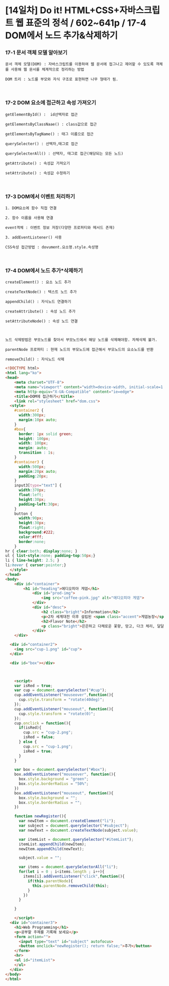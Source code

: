 # [14일차] Do it! HTML+CSS+자바스크립트 웹 표준의 정석 / 602~641p / 17-4 DOM에서 노드 추가&삭제하기

### 17-1 문서 객체 모델 알아보기

    문서 객체 모델(DOM) : 자바스크립트를 이용하여 웹 문서에 접그나고 제어할 수 있도록 객체를 사용해 웹 문서를 체계적으로 정리하는 방법

    DOM 트리 : 노드를 부모와 자식 구조로 표현하면 나무 형태가 됨.

​

### 17-2 DOM 요소에 접근하고 속성 가져오기

    getElementById() :  id선택자로 접근

    getElementsByClassNaae() : class값으로 접근

    getElementsByTagName() : 태그 이름으로 접근

    querySelecter() : 선택자,태그로 접근

    querySelecterAll() : 선택자, 태그로 접근(해당되는 모든 노드)

    getAttribute() : 속성값 가져오기

    setAttribute() : 속성값 수정하기

​

### 17-3 DOM에서 이벤트 처리하기

    1. DOM요소에 함수 직접 연결

    2. 함수 이름을 사용해 연결

    event객체 : 이벤트 정보 저장(다양한 프로퍼티와 메서드 존재)

    3. addEventListener() 사용

    CSS속성 접근방법 : dovument.요소명.style.속성명

​

### 17-4 DOM에서 노드 추가*삭제하기

    createElement() : 요소 노드 추가

    createTextNode() : 텍스트 노드 추가

    appendChild() : 자식노드 연결하기

    createAttribute() : 속성 노드 추가

    setAttributeNode() : 속성 노드 연결

    ​

    노드 삭제방법은 부모노드를 찾아서 부모노드에서 해당 노드를 삭제해야함. 자체삭제 불가.

    parentNode 프로퍼티 : 현재 노드의 부모노드에 접근해서 부모노드의 요소노드를 반환

    removeChild() : 자식노드 삭제

```html
<!DOCTYPE html>
<html lang="ko">
<head>
	<meta charset="UTF-8">
	<meta name="viewport" content="width=device-width, initial-scale=1.0">
	<meta http-equiv="X-UA-Compatible" content="ie=edge">
	<title>DOM에 접근하기</title>
	<link rel="stylesheet" href="dom.css">
  <style>
    #container2 {
      width:300px;
      margin:10px auto;
    }
    #box{
      border: 1px solid green;
      height: 100px;
      width: 100px;
      margin: auto;
      transition : 1s;
    }
    #container3 {  
      width:500px;
      margin:20px auto;
      padding:20px;
    }
    input3[type="text"] {
      width:370px;
      float:left;
      height:30px;
      padding-left:30px;
    }
    button {
      width:90px;
      height:30px;
      float:right;
      background:#222;
      color:#fff;
      border:none;
    }
hr { clear:both; display:none; }
ul { list-style:none; padding-top:50px;}
li { line-height: 2.5; }
li:hover { cursor:pointer;}
  </style>
</head>
<body>
	<div id="container">
		<h1 id="heading">에디오피아 게뎁</h1>
			<div id="prod-img">
				<img src="coffee-pink.jpg" alt="에디오피아 게뎁">
			</div>
			<div id="desc">
				<h2 class="bright">Information</h2>
				<p>2차 세계대전 이후 설립된 <span class="accent">게뎁농장</span>은 유기농 인증 농장으로 여성의 고용 창출과 지역사회 발전에 기여하며 3대째 이어져 내려오는 오랜 역사를 가진 농장입니다. 게뎁 농장은 <span class="accent">SCAA 인증</span>을 받은 커피 품질관리 실험실을 갖추고 있어 철처한 관리를 통해 스페셜티커피를 생산합니다.</p>
				<h2>Flavor Note</h2>
				<p class="bright">은은하고 다채로운 꽃향, 망고, 다크 체리, 달달함이 입안 가득.</p>
			</div>
	</div>

  <div id="container2">
    <img src="cup-1.png" id="cup">		
  </div>

  <div id="box"></div>



	<script>
    var isRed = true; 
    var cup = document.querySelector("#cup");
    cup.addEventListener("mouseover",function(){
      cup.style.transform = "rotate(40deg)";
    });
    cup.addEventListener("mouseout", function(){
      cup.style.transform = "rotate(0)";
    });
    cup.onclick = function(){
      if(isRed){
        cup.src = "cup-2.png";
        isRed = false;
      } else {
        cup.src = "cup-1.png";
        isRed = true;
      }
    }

    var box = document.querySelector("#box");
    box.addEventListener("mouseover", function(){
      box.style.background = "green";
      box.style.borderRadius = "50%";
    })
    box.addEventListener("mouseout", function(){
      box.style.background = "";
      box.style.borderRadius = "";
    })

    function newRegister(){
      var newItem = document.createElement("li");
      var subject = document.querySelector("#subject");
      var newText = document.createTextNode(subject.value);

      var itemList = document.querySelector("#itemList");
      itemList.appendChild(newItem);
      newItem.appendChild(newText);

      subject.value = "";

      var items = document.querySelectorAll("li");
      for(let i = 0 ; i<items.length ; i++){
        items[i].addEventListener("click",function(){
          if(this.parentNode){
            this.parentNode.removeChild(this);
          }
        })
      }

    }

	</script>
  <div id="container3">
    <h1>Web Programming</h1>
    <p>공부할 주제를 기록해 보세요</p>
    <form action="">
      <input type="text" id="subject" autofocus>
      <button onclick="newRegister(); return false;">추가</button>
    </form>
    <hr>  
    <ul id="itemList">
    </ul>  
  </div>
</body>
</html>
```